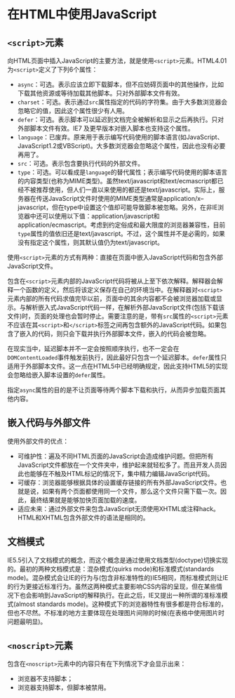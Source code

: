 # 在HTML中使用JavaScript

## `<script>`元素

向HTML页面中插入JavaScript的主要方法，就是使用`<script>`元素。HTML4.01为`<script>`定义了下列6个属性：

* `async`：可选。表示应该立即下载脚本，但不应妨碍页面中的其他操作，比如下载其他资源或等待加载其他脚本。只对外部脚本文件有效。
* `charset`：可选。表示通过`src`属性指定的代码的字符集。由于大多数浏览器会忽略它的值，因此这个属性很少有人用。
* `defer`：可选。表示脚本可以延迟到文档完全被解析和显示之后再执行。只对外部脚本文件有效。IE7 及更早版本对嵌入脚本也支持这个属性。
* `language`：已废弃。原来用于表示编写代码使用的脚本语言(如JavaScript、JavaScript1.2或VBScript)。大多数浏览器会忽略这个属性，因此也没有必要再用了。
* `src`：可选。表示包含要执行代码的外部文件。
* `type`：可选。可以看成是`language`的替代属性；表示编写代码使用的脚本语言的内容类型(也称为MIME类型)。虽然text/javascript和text/ecmascript都已经不被推荐使用，但人们一直以来使用的都还是text/javascript。实际上，服务器在传送JavaScript文件时使用的MIME类型通常是application/x–javascript，但在type中设置这个值却可能导致脚本被忽略。另外，在非IE浏览器中还可以使用以下值：application/javascript和application/ecmascript。考虑到约定俗成和最大限度的浏览器兼容性，目前`type`属性的值依旧还是text/javascript。不过，这个属性并不是必需的，如果没有指定这个属性，则其默认值仍为text/javascript。

使用`<script>`元素的方式有两种：直接在页面中嵌入JavaScript代码和包含外部JavaScript文件。

包含在`<script>`元素内部的JavaScript代码将被从上至下依次解释。解释器会解释一个函数的定义，然后将该定义保存在自己的环境当中。在解释器对`<script>`元素内部的所有代码求值完毕以前，页面中的其余内容都不会被浏览器加载或显示。与解析嵌入式JavaScript代码一样，在解析外部JavaScript文件(包括下载该文件)时，页面的处理也会暂时停止。需要注意的是，带有`src`属性的`<script>`元素不应该在其`<script>`和`</script>`标签之间再包含额外的JavaScript代码。如果包含了嵌入的代码，则只会下载并执行外部脚本文件，嵌入的代码会被忽略。

在现实当中，延迟脚本并不一定会按照顺序执行，也不一定会在`DOMContentLoaded`事件触发前执行，因此最好只包含一个延迟脚本。`defer`属性只适用于外部脚本文件。这一点在HTML5中已经明确规定，因此支持HTML5的实现会忽略给嵌入脚本设置的`defer`属性。

指定`async`属性的目的是不让页面等待两个脚本下载和执行，从而异步加载页面其他内容。

## 嵌入代码与外部文件

使用外部文件的优点：

* 可维护性：遍及不同HTML页面的JavaScript会造成维护问题。但把所有JavaScript文件都放在一个文件夹中，维护起来就轻松多了。而且开发人员因此也能够在不触及HTML标记的情况下，集中精力编辑JavaScript代码。
* 可缓存：浏览器能够根据具体的设置缓存链接的所有外部JavaScript文件。也就是说，如果有两个页面都使用同一个文件，那么这个文件只需下载一次。因此，最终结果就是能够加快页面加载的速度。
* 适应未来：通过外部文件来包含JavaScript无须使用XHTML或注释hack。HTML和XHTML包含外部文件的语法是相同的。

## 文档模式

IE5.5引入了文档模式的概念，而这个概念是通过使用文档类型(doctype)切换实现的。最初的两种文档模式是：混杂模式(quirks mode)和标准模式(standards mode)。混杂模式会让IE的行为与(包含非标准特性的)IE5相同，而标准模式则让IE的行为更接近标准行为。虽然这两种模式主要影响CSS内容的呈现，但在某些情况下也会影响到JavaScript的解释执行。在此之后，IE又提出一种所谓的准标准模式(almost standards mode)。这种模式下的浏览器特性有很多都是符合标准的，但也不尽然。不标准的地方主要体现在处理图片间隙的时候(在表格中使用图片时问题最明显)。

## `<noscript>`元素

包含在`<noscript>`元素中的内容只有在下列情况下才会显示出来：

* 浏览器不支持脚本；
* 浏览器支持脚本，但脚本被禁用。